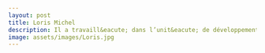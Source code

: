 ```yaml
---
layout: post
title: Loris Michel
description: Il a travaill&eacute; dans l’unit&eacute; de développement clinique au centre de recherche de Nestl&eacute; bas&eacute; &agrave;  Lausanne (Suisse. Il travaille actuellement en collaboration avec le CHUV (centre hospitalier universitaire de Lausanne) sur une &eacute;tude cohorte d’associations g&eacute;n&eacute;tiques avec diff&eacute;rents niveaux de donn&eacute;es cliniques.
image: assets/images/Loris.jpg
---
```


